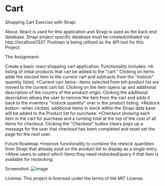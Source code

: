 # Cart
Shopping Cart Exercise with Strapi

About: React is used for this application and Strapi is used as the back end database. Strapi project specific database must be created/initialed via http://localhost1337. Postman is being utilized as the API tool for this Project.

The Assignment: 

Create a basic react shopping cart application. Functionality includes:
*A listing of initial products that can be added to the "cart." Clicking on items adds the slected item to the current cart and subtracts from the "instock" quantity listed.
*Current cart items--items selected from teh product list are moved to the current cart list. Clicking on the item opens up and additional description of the country of the product origin. Clicking the additional description allows the user to remove the item from the cart and adds it back to the inventory "instock quantity" over in the product listing. 
*Restock button--when clicked, additional items in stock within the Strapi data base will be added to the Product list for purchase.
*Checkout showing each item in the cart for purchase and a running total at the top of the cost of all items for checkout. Clicking the "Checkout" button clears pops up a message for the user that checkout has been completed and reset set the page for the next user.

Future Roadmap
*Improve functionality to combine the restock quantities from Strapi that already exist on the product list to display as a single entry.
*Allow users to select which items they need restocked/query if that item is available for restocking.

Screenshot:
![image](https://github.com/yfung8/Cart/assets/61643572/0f7c2bf7-6fd9-4144-8832-dfff0f523790)

License:
This project is licensed under the terms of the MIT License.
